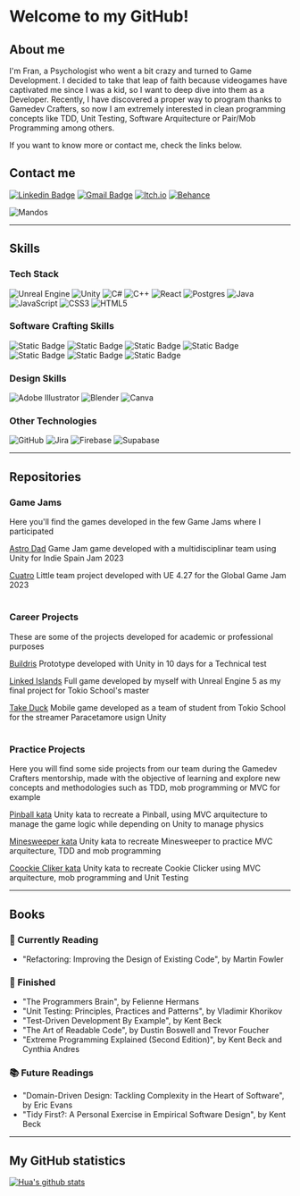 # Welcome to my GitHub!

## About me

I'm Fran, a Psychologist who went a bit crazy and turned to Game Development. I decided to take that leap of faith because videogames have captivated me since I was a kid, so I want to deep dive into them as a Developer. Recently, I have discovered a proper way to program thanks to Gamedev Crafters, so now I am extremely interested in clean programming concepts like TDD, Unit Testing, Software Arquitecture or Pair/Mob Programming among others.

If you want to know more or contact me, check the links below.

## Contact me
[![Linkedin Badge](http://img.shields.io/badge/-Fran_Soriano_Ruiz-blue?style=flat-square&logo=Linkedin&logoColor=white&link=https://www.linkedin.com/in/fransorinoruizdeveloperunrealengine/)](https://www.linkedin.com/in/fransorinoruizdeveloperunrealengine/)
[![Gmail Badge](http://img.shields.io/badge/-franbarrabajakh@gmail.com-green?style=flat-square&logo=Gmail&logoColor=white&link=mailto:franbarrabajakh@gmail.com)](mailto:franbarrabajakh@gmail.com)
[![Itch.io](https://img.shields.io/badge/-sokid93-red?style=flat-square&logo=Itch.io&logoColor=white&link=https://sokid93.itch.io/)](https://sokid93.itch.io/)
[![Behance](https://img.shields.io/badge/Fran_Soriano_Ruiz-yellow?style=flat-square&logo=behance&logoColor=white)](https://www.behance.net/fransoriano)

![Mandos](https://user-images.githubusercontent.com/75070773/221901180-a3e32167-e58a-4229-bca5-9dd4e24f3d4b.jpg)

---

## Skills

### Tech Stack

![Unreal Engine](https://img.shields.io/badge/unrealengine-%23313131.svg?style=for-the-badge&logo=unrealengine&logoColor=white) ![Unity](https://img.shields.io/badge/unity-%23000000.svg?style=for-the-badge&logo=unity&logoColor=white) ![C#](https://img.shields.io/badge/c%23-%23239120.svg?style=for-the-badge&logo=csharp&logoColor=white) ![C++](https://img.shields.io/badge/c++-%2300599C.svg?style=for-the-badge&logo=c%2B%2B&logoColor=white) ![React](https://img.shields.io/badge/react-%2320232a.svg?style=for-the-badge&logo=react&logoColor=%2361DAFB) ![Postgres](https://img.shields.io/badge/postgres-%23316192.svg?style=for-the-badge&logo=postgresql&logoColor=white) ![Java](https://img.shields.io/badge/java-%23ED8B00.svg?style=for-the-badge&logo=openjdk&logoColor=white) ![JavaScript](https://img.shields.io/badge/javascript-%23323330.svg?style=for-the-badge&logo=javascript&logoColor=%23F7DF1E) ![CSS3](https://img.shields.io/badge/css3-%231572B6.svg?style=for-the-badge&logo=css3&logoColor=white) ![HTML5](https://img.shields.io/badge/html5-%23E34F26.svg?style=for-the-badge&logo=html5&logoColor=white)

### Software Crafting Skills

![Static Badge](https://img.shields.io/badge/TDD-red?style=for-the-badge) ![Static Badge](https://img.shields.io/badge/Refactoring-darkcyan?style=for-the-badge) ![Static Badge](https://img.shields.io/badge/Pair%2FMob_Programming-yellow?style=for-the-badge) ![Static Badge](https://img.shields.io/badge/Test_Automation-green?style=for-the-badge) ![Static Badge](https://img.shields.io/badge/XP-orange?style=for-the-badge) ![Static Badge](https://img.shields.io/badge/SOLID-blue?style=for-the-badge) ![Static Badge](https://img.shields.io/badge/Software_Arquitecture-purple?style=for-the-badge)

### Design Skills

![Adobe Illustrator](https://img.shields.io/badge/adobe%20illustrator-%23FF9A00.svg?style=for-the-badge&logo=adobe%20illustrator&logoColor=white) ![Blender](https://img.shields.io/badge/blender-%23F5792A.svg?style=for-the-badge&logo=blender&logoColor=white) ![Canva](https://img.shields.io/badge/Canva-%2300C4CC.svg?style=for-the-badge&logo=Canva&logoColor=white) 

### Other Technologies

![GitHub](https://img.shields.io/badge/github-%23121011.svg?style=for-the-badge&logo=github&logoColor=white) ![Jira](https://img.shields.io/badge/jira-%230A0FFF.svg?style=for-the-badge&logo=jira&logoColor=white) ![Firebase](https://img.shields.io/badge/firebase-a08021?style=for-the-badge&logo=firebase&logoColor=ffcd34) ![Supabase](https://img.shields.io/badge/Supabase-3ECF8E?style=for-the-badge&logo=supabase&logoColor=white)

---

## Repositories

### Game Jams

Here you'll find the games developed in the few Game Jams where I participated

[Astro Dad](https://github.com/PrimCarol/IndieSpainJam_23)
Game Jam game developed with a multidisciplinar team using Unity for Indie Spain Jam 2023

[Cuatro](https://github.com/sokid93/TeamNameMissing)
Little team project developed with UE 4.27 for the Global Game Jam 2023

#

### Career Projects

These are some of the projects developed for academic or professional purposes

[Buildris](https://github.com/sokid93/Buildris)
Prototype developed with Unity in 10 days for a Technical test

[Linked Islands](https://github.com/sokid93/LinkedIslands) 
Full game developed by myself with Unreal Engine 5 as my final project for Tokio School's master

[Take Duck](https://github.com/thewazaa/Proyecto_Paracetamor)
Mobile game developed as a team of student from Tokio School for the streamer Paracetamore usign Unity

#

### Practice Projects

Here you will find some side projects from our team during the Gamedev Crafters mentorship, made with the objective of learning and explore new concepts and methodologies such as TDD, mob programming or MVC for example

[Pinball kata](https://github.com/sokid93/Pinball)
Unity kata to recreate a Pinball, using MVC arquitecture to manage the game logic while depending on Unity to manage physics

[Minesweeper kata](https://github.com/GerardGascon/Minesweeper)
Unity kata to recreate Minesweeper to practice MVC arquitecture, TDD and mob programming

[Coockie Cliker kata](https://github.com/ixmas93/Cookie-Clicker)
Unity kata to recreate Cookie Clicker using MVC arquitecture, mob programming and Unit Testing

---

## Books

### 📖 Currently Reading
* "Refactoring: Improving the Design of Existing Code", by Martin Fowler

### 📘 Finished
* "The Programmers Brain", by Felienne Hermans
* "Unit Testing: Principles, Practices and Patterns", by Vladimir Khorikov
* "Test-Driven Development By Example", by Kent Beck
* "The Art of Readable Code", by Dustin Boswell and Trevor Foucher
* "Extreme Programming Explained (Second Edition)", by Kent Beck and Cynthia Andres

### 📚 Future Readings
* "Domain-Driven Design: Tackling Complexity in the Heart of Software", by Eric Evans
* "Tidy First?: A Personal Exercise in Empirical Software Design", by Kent Beck

---

## My GitHub statistics
[![Hua's github stats](http://github-readme-stats.vercel.app/api?username=sokid93&show_icons=true&theme=dark)](http://github.com/sokid93/github-readme-stats)

